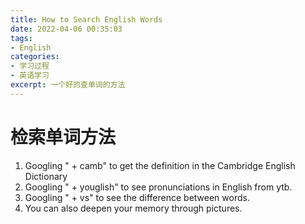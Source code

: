 ```yaml
---
title: How to Search English Words
date: 2022-04-06 00:35:03
tags: 
- English
categories:
- 学习过程
- 英语学习
excerpt: 一个好的查单词的方法
---
```

# 检索单词方法

1. Googling "<your vocabulary> + camb" to get the definition in the Cambridge English Dictionary
2. Googling "<your vocabulary> + youglish" to see pronunciations in English from ytb.
3. Googling "<your vocabulary> + vs" to see the difference between words.
4. You can also deepen your memory through pictures.